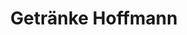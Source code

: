 ---
title: "Getränke Hoffmann"
url: /luebeck/getraenke-hoffmann-krempelsdorfer-allee/
shop: Getränke
---